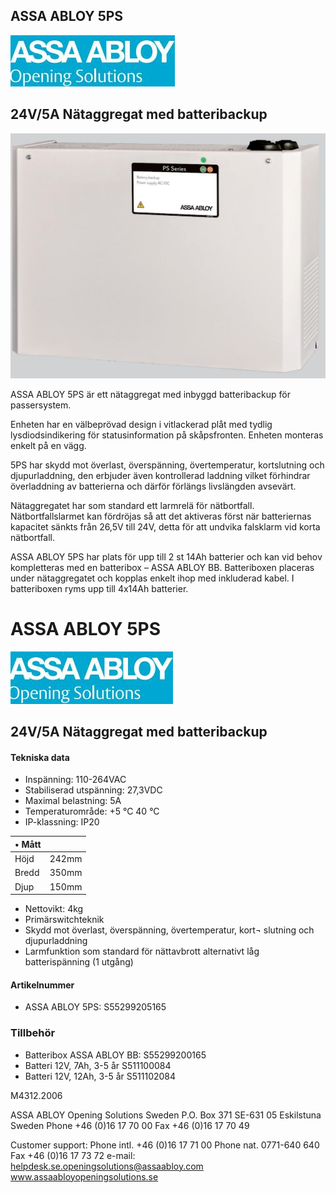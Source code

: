 ## ASSA ABLOY 5PS

![](_page_0_Picture_1.jpeg)

## 24V/5A Nätaggregat med batteribackup

![](_page_0_Picture_3.jpeg)

ASSA ABLOY 5PS är ett nätaggregat med inbyggd batteribackup för passersystem.

Enheten har en välbeprövad design i vitlackerad plåt med tydlig lysdiodsindikering för statusinformation på skåpsfronten. Enheten monteras enkelt på en vägg.

5PS har skydd mot överlast, överspänning, övertemperatur, kortslutning och djupurladdning, den erbjuder även kontrollerad laddning vilket förhindrar överladdning av batterierna och därför förlängs livslängden avsevärt.

Nätaggregatet har som standard ett larmrelä för nätbortfall. Nätbortfallslarmet kan fördröjas så att det aktiveras först när batteriernas kapacitet sänkts från 26,5V till 24V, detta för att undvika falsklarm vid korta nätbortfall.

ASSA ABLOY 5PS har plats för upp till 2 st 14Ah batterier och kan vid behov kompletteras med en batteribox – ASSA ABLOY BB. Batteriboxen placeras under nätaggregatet och kopplas enkelt ihop med inkluderad kabel. I batteriboxen ryms upp till 4x14Ah batterier.

# ASSA ABLOY 5PS

![](_page_1_Picture_1.jpeg)

## 24V/5A Nätaggregat med batteribackup

#### **Tekniska data**

- Inspänning: 110-264VAC
- Stabiliserad utspänning: 27,3VDC
- Maximal belastning: 5A
- Temperaturområde: +5 °C 40 °C
- IP-klassning: IP20

| • Mått |       |
|--------|-------|
| Höjd   | 242mm |
| Bredd  | 350mm |
| Djup   | 150mm |

- Nettovikt: 4kg
- Primärswitchteknik
- Skydd mot överlast, överspänning, övertemperatur, kort¬ slutning och djupurladdning
- Larmfunktion som standard för nättavbrott alternativt låg batterispänning (1 utgång)

#### **Artikelnummer**

- ASSA ABLOY 5PS: S55299205165
### **Tillbehör**

- Batteribox ASSA ABLOY BB: S55299200165
- Batteri 12V, 7Ah, 3-5 år S511100084
- Batteri 12V, 12Ah, 3-5 år S511102084

M4312.2006

ASSA ABLOY Opening Solutions Sweden P.O. Box 371 SE-631 05 Eskilstuna Sweden Phone +46 (0)16 17 70 00 Fax +46 (0)16 17 70 49

Customer support: Phone intl. +46 (0)16 17 71 00 Phone nat. 0771-640 640 Fax +46 (0)16 17 73 72 e-mail: helpdesk.se.openingsolutions@assaabloy.com www.assaabloyopeningsolutions.se